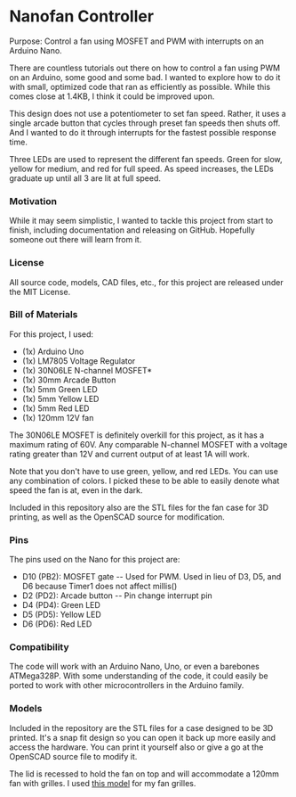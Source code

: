# Nanofan Controller

Purpose: Control a fan using MOSFET and PWM with interrupts on an Arduino Nano.

There are countless tutorials out there on how to control a fan using PWM on an Arduino, some good and some bad. I wanted to explore how to do it with small, optimized code that ran as efficiently as possible. While this comes close at 1.4KB, I think it could be improved upon.

This design does not use a potentiometer to set fan speed. Rather, it uses a single arcade button that cycles through preset fan speeds then shuts off. And I wanted to do it through interrupts for the fastest possible response time.

Three LEDs are used to represent the different fan speeds. Green for slow, yellow for medium, and red for full speed. As speed increases, the LEDs graduate up until all 3 are lit at full speed.

### Motivation

While it may seem simplistic, I wanted to tackle this project from start to finish, including documentation and releasing on GitHub. Hopefully someone out there will learn from it.

### License

All source code, models, CAD files, etc., for this project are released under the MIT License.

### Bill of Materials

For this project, I used:

* (1x) Arduino Uno
* (1x) LM7805 Voltage Regulator
* (1x) 30N06LE N-channel MOSFET*
* (1x) 30mm Arcade Button
* (1x) 5mm Green LED
* (1x) 5mm Yellow LED
* (1x) 5mm Red LED
* (1x) 120mm 12V fan

The 30N06LE MOSFET is definitely overkill for this project, as it has a maximum rating of 60V. Any comparable N-channel MOSFET with a voltage rating greater than 12V and current output of at least 1A will work.

Note that you don't have to use green, yellow, and red LEDs. You can use any combination of colors. I picked these to be able to easily denote what speed the fan is at, even in the dark.

Included in this repository also are the STL files for the fan case for 3D printing, as well as the OpenSCAD source for modification. 

### Pins

The pins used on the Nano for this project are:

* D10 (PB2): MOSFET gate -- Used for PWM. Used in lieu of D3, D5, and D6 because Timer1 does not affect millis()
* D2 (PD2): Arcade button -- Pin change interrupt pin
* D4 (PD4): Green LED
* D5 (PD5): Yellow LED
* D6 (PD6): Red LED

### Compatibility

The code will work with an Arduino Nano, Uno, or even a barebones ATMega328P. With some understanding of the code, it could easily be ported to work with other microcontrollers in the Arduino family. 

### Models

Included in the repository are the STL files for a case designed to be 3D printed. It's a snap fit design so you can open it back up more easily and access the hardware. You can print it yourself also or give a go at the OpenSCAD source file to modify it.

The lid is recessed to hold the fan on top and will accommodate a 120mm fan with grilles. I used [this model](https://www.thingiverse.com/thing:263573) for my fan grilles. 